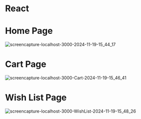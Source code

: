 # React

# Home Page

![screencapture-localhost-3000-2024-11-19-15_44_17](https://github.com/user-attachments/assets/ade5147f-ee80-4655-9982-4ca78a2ac9d9)

# Cart Page

![screencapture-localhost-3000-Cart-2024-11-19-15_46_41](https://github.com/user-attachments/assets/651158ba-c258-43eb-879b-13a74bb1dea6)

# Wish List Page

![screencapture-localhost-3000-WishList-2024-11-19-15_48_26](https://github.com/user-attachments/assets/da0ecdb0-f6f7-40e8-8876-de21e06b860d)


